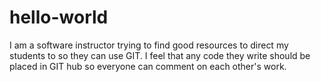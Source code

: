 # hello-world
I am a software instructor trying to find good resources to direct my students to so they can use GIT.
I feel that any code they write should be placed in GIT hub so everyone can comment on each other's work. 
